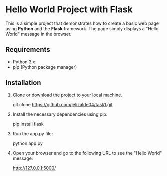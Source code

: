 # Hello World Project with Flask

This is a simple project that demonstrates how to create a basic web page using **Python** and the **Flask** framework. The page simply displays a "Hello World" message in the browser.

## Requirements

- Python 3.x
- pip (Python package manager)

## Installation

1. Clone or download the project to your local machine. 

   git clone https://github.com/jelizalde04/task1.git

2. Install the necessary dependencies using pip:

    pip install flask

3. Run the app.py file:

    python app.py

4. Open your browser and go to the following URL to see the "Hello World" message:

    http://127.0.0.1:5000/






